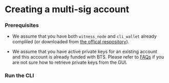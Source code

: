 # Creating a multi-sig account
### Prerequisites
* We assume that you have both `witness_node` and `cli_wallet` already compliled (or downloaded from [the offical respository](https://github.com/bitshares/bitshares-2/releases/latest)).

* We assume that you have active private keys for an existing account and this account is already funded with BTS. Please refer to [FAQs](FAQs.md#retrieving-private-keys) if you are not sure how to retrieve private keys from the GUI.

### Run the CLI

